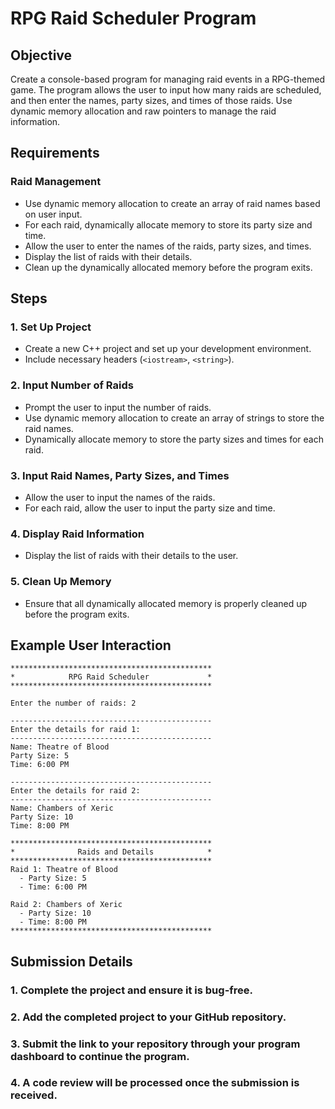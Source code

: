 # RPG Raid Scheduler Program

## Objective

Create a console-based program for managing raid events in a RPG-themed game. The program allows the user to input how many raids are scheduled, and then enter the names, party sizes, and times of those raids. Use dynamic memory allocation and raw pointers to manage the raid information.

## Requirements

### Raid Management

- Use dynamic memory allocation to create an array of raid names based on user input.
- For each raid, dynamically allocate memory to store its party size and time.
- Allow the user to enter the names of the raids, party sizes, and times.
- Display the list of raids with their details.
- Clean up the dynamically allocated memory before the program exits.

## Steps

### 1. Set Up Project

- Create a new C++ project and set up your development environment.
- Include necessary headers (`<iostream>`, `<string>`).

### 2. Input Number of Raids

- Prompt the user to input the number of raids.
- Use dynamic memory allocation to create an array of strings to store the raid names.
- Dynamically allocate memory to store the party sizes and times for each raid.

### 3. Input Raid Names, Party Sizes, and Times

- Allow the user to input the names of the raids.
- For each raid, allow the user to input the party size and time.

### 4. Display Raid Information

- Display the list of raids with their details to the user.

### 5. Clean Up Memory

- Ensure that all dynamically allocated memory is properly cleaned up before the program exits.

## Example User Interaction

```plaintext
*********************************************
*            RPG Raid Scheduler             *
*********************************************

Enter the number of raids: 2

---------------------------------------------
Enter the details for raid 1:
---------------------------------------------
Name: Theatre of Blood
Party Size: 5
Time: 6:00 PM

---------------------------------------------
Enter the details for raid 2:
---------------------------------------------
Name: Chambers of Xeric
Party Size: 10
Time: 8:00 PM

*********************************************
*              Raids and Details            *
*********************************************
Raid 1: Theatre of Blood
  - Party Size: 5
  - Time: 6:00 PM

Raid 2: Chambers of Xeric
  - Party Size: 10
  - Time: 8:00 PM
*********************************************
```
## Submission Details

### 1. Complete the project and ensure it is bug-free.

### 2. Add the completed project to your GitHub repository.

### 3. Submit the link to your repository through your program dashboard to continue the program.

### 4. A code review will be processed once the submission is received.

